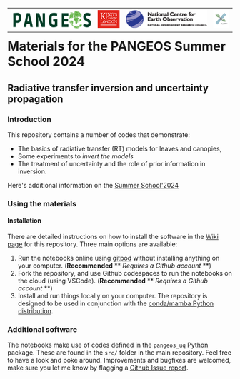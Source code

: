 <div style="float:right">
    <table>
    <tr>
        <td> <img src="https://github.com/jgomezdans/pangeos_uq/blob/main/figs/pangeos-small-1.png" alt="PANGEOS" style="width:200px;height:45px;"/> 
        <td> <img src="https://github.com/jgomezdans/pangeos_uq/blob/main/figs/kcl_logo.png" alt="King's College London" style="width:54px;height:40px;"/> 
        <td> <img src="https://github.com/jgomezdans/pangeos_uq/blob/main/figs/nceo_logo.png" alt="NCEO" style="width:200px;height:40px;"/> 
        <td> <img src="https://github.com/jgomezdans/pangeos_uq/blob/main/figs/multiply_logo.png" alt="H2020 Multiply" style="width:40px;height:40px;"/>
    </tr>
    </table>
</div>

# Materials for the PANGEOS Summer School 2024
## Radiative transfer inversion and uncertainty propagation

### Introduction

This repository contains a number of codes that demonstrate:
* The basics of radiative transfer (RT) models for leaves and canopies,
* Some experiments to *invert the models*
* The treatment of uncertainty and the role of prior information in inversion.

Here's additional information on the [Summer School'2024](https://pangeos.eu/ss1/)

### Using the materials

#### Installation

There are detailed instructions on how to install the software in the [Wiki page](https://github.com/jgomezdans/pangeos_uq/wiki) for this repository. Three main options are available:
1. Run the notebooks online using [gitpod](https://gitpod.io/#https://github.com/jgomezdans/pangeos_uq/) without installing anything on your computer. (**Recommended** ** *Requires a Github account* **)
2. Fork the repository, and use Github codespaces to run the notebooks on the cloud (using VSCode). (**Recommended** ** *Requires a Github account* **)
3. Install and run things locally on your computer. The repository is designed to be used in conjunction with the [conda/mamba Python distribution]().


### Additional software
The notebooks make use of codes defined in the `pangeos_uq` Python package. These are found in the `src/` folder in the main repository. Feel free to have a look and poke around. Improvements and bugfixes are welcomed, make sure you let me know by flagging a [Github Issue report]().
